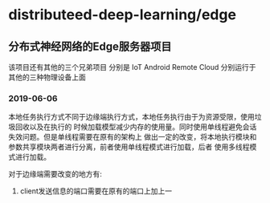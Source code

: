 # distributeed-deep-learning/edge

## 分布式神经网络的Edge服务器项目
该项目还有其他的三个兄弟项目 分别是 IoT Android Remote Cloud 分别运行于
其他的三种物理设备上面

### 2019-06-06
本地任务执行方式不同于边缘端执行方式，本地任务执行由于为资源受限，使用垃圾回收以及在执行的
时候加载模型减少内存的使用量。同时使用单线程避免会话失效问题。但是单线程需要在原有的架构上
做出一定的改变，将本地执行模块和参数共享模块两者进行分离，前者使用单线程模式进行加载，后者
使用多线程模式进行加载。

对于边缘端需要改变的地方有:
 1. client发送信息的端口需要在原有的端口上加上一
 